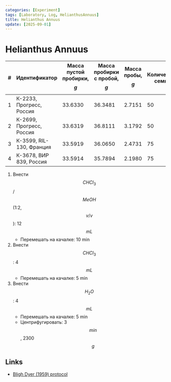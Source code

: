 ```yaml
---
categories: [Experiment]
tags: [Laboratory, Log, HelianthusAnnuus]
title: Helianthus Annuus
update: [2025-09-01]
---
```


# Helianthus Annuus

| #   | Идентификатор            | Масса пустой пробирки, $$g$$ | Масса пробирки с пробой, $$g$$ | Масса пробы, $$g$$ | Количество семян |
| --- | ------------------------ | ---------------------------- | ------------------------------ | ------------------ | ---------------- |
| 1   | К-2233, Прогресс, Россия | 33.6330                      | 36.3481                        | 2.7151             | 50               |
| 2   | К-2699, Прогресс, Россия | 33.6319                      | 36.8111                        | 3.1792             | 50               |
| 3   | К-3599, RIL-130, Франция | 33.5919                      | 36.0650                        | 2.4731             | 75               |
| 4   | К-3678, ВИР 839, Россия  | 33.5914                      | 35.7894                        | 2.1980             | 75               |

1. Внести $$CHCl_3$$/$$MeOH$$ (1:2, $$v/v$$): 12 $$mL$$
   * Перемешать на качалке: 10 min
2. Внести $$CHCl_3$$: 4 $$mL$$
   * Перемешать на качалке: 5 min
3. Внести $$H_2O$$: 4 $$mL$$
   * Перемешать на качалке: 5 min
   * Центрифугировать: 3 $$min$$, 2300 $$g$$

## Links

* [Bligh Dyer (1959) protocol](#)

